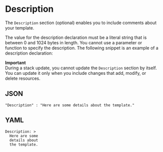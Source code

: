 # Description<a name="template-description-structure"></a>

The `Description` section \(optional\) enables you to include comments about your template\.

The value for the description declaration must be a literal string that is between 0 and 1024 bytes in length\. You cannot use a parameter or function to specify the description\. The following snippet is an example of a description declaration:

**Important**  
During a stack update, you cannot update the `Description` section by itself\. You can update it only when you include changes that add, modify, or delete resources\.

## JSON<a name="template-description-structure-example.json"></a>

```
"Description" : "Here are some details about the template."
```

## YAML<a name="template-description-structure-example.yaml"></a>

```
Description: >
  Here are some
  details about
  the template.
```
